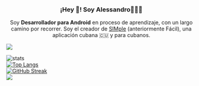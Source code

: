 <h3 align="center">¡Hey 👋! Soy Alessandro👨🏻‍💻</h3>
</p> <p align="center">Soy <strong>Desarrollador para Android</strong> en proceso de aprendizaje, con un largo camino por recorrer. Soy el creador de <a href="https://github.com/esalessandrxx/simple-cuba">SIMple</a> (anteriormente Fácil), una aplicación cubana 🇨🇺 y para cubanos.<br /></p>

<p align="centro">

<img src="https://readme-typing-svg.herokuapp.com?font=monospace&color=00ffd2&size=25¢er=true&vCenter=true&lines=Programo,+luego+existo.">

</p>

![stats](https://github-readme-stats.vercel.app/api?username=esalessandrxx&show_icons=true&theme=dark)
<br/>
[![Top Langs](https://github-readme-stats.vercel.app/api/top-langs/?username=esalessandrxx&layout=compact&theme=dark)](https://github.com/anuraghazra/github-readme-stats)
</br>
[![GitHub Streak](https://streak-stats.demolab.com?user=esalessandrxx&theme=material&border_radius=6.5&locale=es)](https://git.io/streak-stats)
</br>
![](https://komarev.com/ghpvc/?username=esalessandrxx&color=2196f3)
